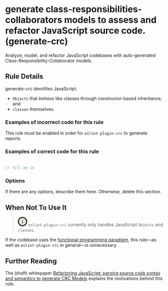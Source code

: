 # generate class-responsibilities-collaborators models to assess and refactor JavaScript source code. (generate-crc)

Analyze, model, and refactor JavaScript codebases with auto-generated Class-Responsibility-Collaborator models.

## Rule Details

generate-crc identifies JavaScript:

 * `Objects` that *behave* like classes through constructor-based inheritance, and
 * `classes` themselves.



### Examples of **incorrect** code for this rule

This rule *must* be enabled in order for `eslint-plugin-crc` to generate reports.

### Examples of **correct** code for this rule

```js

// fill me in

```

### Options

If there are any options, describe them here. Otherwise, delete this section.

## When Not To Use It
> ![Information][icon-info-image] `eslint-plugin-crc` currently only handles JavaScript `Objects` and `classes`.

If the codebase uses the [functional programming paradigm](https://en.wikipedia.org/wiki/Functional_programming), this rule&mdash;as well as `eslint-plugin-crc` in general&mdash;is unnecessary.

## Further Reading

The (draft) whitepaper [Refactoring JavaScript: parsing source code syntax and semantics to generate CRC Models][refactoring-javascript-url] explains the motivations behind this rule.


[icon-info-image]: /docs/img/icons8/icon-info-30.png
[refactoring-javascript-url]: https://gregswindle.gitbooks.io/refactoring-javascript/content/
